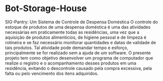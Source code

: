 # Bot-Storage-House
SIG-Pantry: Um Sistema de Controle de Despensa Doméstica O controle do estoque de produtos de uma despensa doméstica é uma das atividades necessárias em praticamente todas as residências, uma vez que a aquisição de produtos alimentícios, de higiene pessoal e de limpeza é rotineira e se faz necessário monitorar quantidades e datas de validade de tais produtos. Tal atividade pode demandar tempo e esforço, principalmente se for realizado sem a ajuda de um software. O presente projeto tem como objetivo desenvolver um programa de computador que realize o registro e o acompanhamento desses produtos em uma residência, evitando o descontrole causado pela compra excessiva, pela falta ou pelo vencimento dos itens adquiridos.
